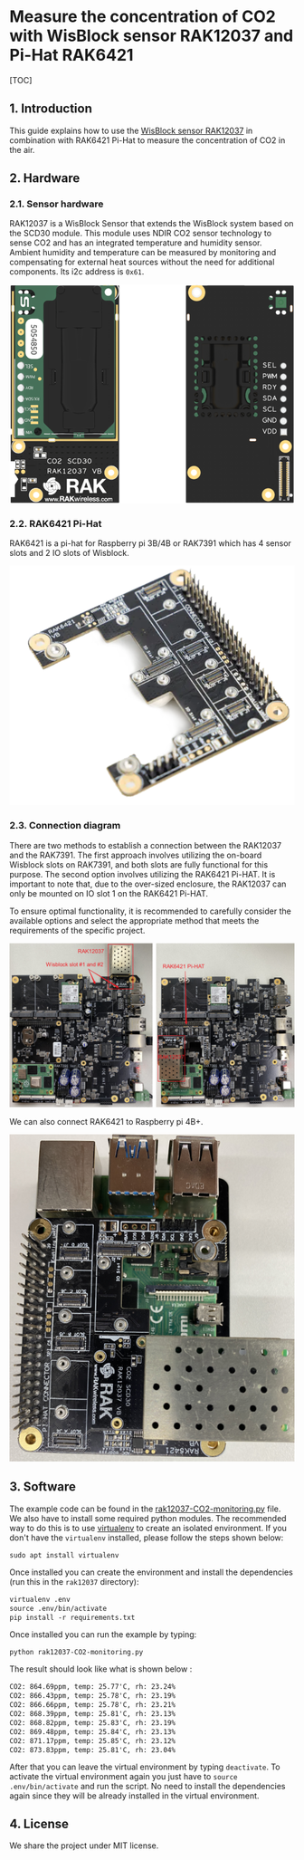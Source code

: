 # Measure the concentration of CO2 with WisBlock sensor RAK12037 and Pi-Hat RAK6421

[TOC]

## 1. Introduction

This guide explains how to use the [WisBlock sensor RAK12037](https://store.rakwireless.com/products/co2-sensor-sensirion-scd30-rak12037) in combination with RAK6421 Pi-Hat to measure the concentration of CO2 in the air. 

## 2. Hardware

### 2.1. Sensor hardware

RAK12037 is a WisBlock Sensor that extends the WisBlock system based on the SCD30 module. This module uses NDIR CO2 sensor technology to sense CO2 and has an integrated temperature and humidity sensor. Ambient humidity and temperature can be measured by monitoring and compensating for external heat sources without the need for additional components. Its i2c address is `0x61`.

![image-20220419111749586](assets/rak12037-overview.png)

### 2.2. RAK6421 Pi-Hat

RAK6421 is a pi-hat  for Raspberry pi 3B/4B or RAK7391 which has 4 sensor slots and 2 IO slots of Wisblock. 

![image-20220329105213041](assets/WisBlock-Pi-HAT.png)

### 2.3. Connection diagram

There are two methods to establish a connection between the RAK12037 and the RAK7391. The first approach involves utilizing the on-board Wisblock slots on RAK7391, and both slots are fully functional for this purpose. The second option involves utilizing the RAK6421 Pi-HAT. It is important to note that, due to the over-sized enclosure, the RAK12037 can only be mounted on IO slot 1 on the RAK6421 Pi-HAT.

To ensure optimal functionality, it is recommended to carefully consider the available options and select the appropriate method that meets the requirements of the specific project. 

![image-20220419112046168](assets/rak7391-connection-diagram.png)

We can also connect RAK6421 to Raspberry pi 4B+.

![image-20220419112046168](assets/raspberrypi-connection-diagram.png)

## 3. Software

The example code can be found in the [rak12037-CO2-monitoring.py](https://github.com/RAKWireless/wisblock-python/blob/master/sensors/rak12037/rak12037-CO2-monitoring.py) file. We also have to install some required python modules. The recommended way to do this is to use [virtualenv](https://virtualenv.pypa.io/en/latest/) to create an isolated environment. If you don't have the `virtualenv` installed, please follow the steps shown below:

```
sudo apt install virtualenv
```

Once installed you can create the environment and install the dependencies (run this in the `rak12037` directory):

```
virtualenv .env
source .env/bin/activate
pip install -r requirements.txt
```

Once installed you can run the example by typing:

```
python rak12037-CO2-monitoring.py
```

The result should look like what is shown below :

```
CO2: 864.69ppm, temp: 25.77'C, rh: 23.24%
CO2: 866.43ppm, temp: 25.78'C, rh: 23.19%
CO2: 866.66ppm, temp: 25.78'C, rh: 23.21%
CO2: 868.39ppm, temp: 25.81'C, rh: 23.13%
CO2: 868.82ppm, temp: 25.83'C, rh: 23.19%
CO2: 869.48ppm, temp: 25.84'C, rh: 23.13%
CO2: 871.17ppm, temp: 25.85'C, rh: 23.12%
CO2: 873.83ppm, temp: 25.81'C, rh: 23.04%
```

After that you can leave the virtual environment by typing `deactivate`. To activate the virtual environment again you just have to `source .env/bin/activate` and run the script. No need to install the dependencies again since they will be already installed in the virtual environment.

## 4. License

We  share the project under MIT license.
